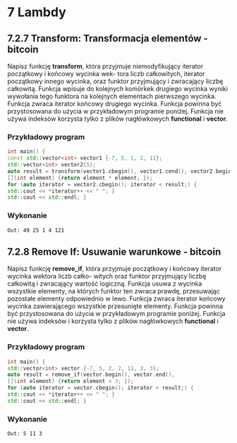 # 7 Lambdy

## 7.2.7 Transform: Transformacja elementów - bitcoin

Napisz funkcję **transform**, która przyjmuje niemodyfikujący iterator początkowy i końcowy wycinka wek-
tora liczb całkowitych, iterator początkowy innego wycinka, oraz funktor przyjmujący i zwracający liczbę
całkowitą. Funkcja wpisuje do kolejnych komórkek drugiego wycinka wyniki wywołania tego funktora na
kolejnych elementach pierwszego wycinka. Funkcja zwraca iterator końcowy drugiego wycinka. Funkcja
powinna być przystosowana do użycia w przykładowym programie poniżej. Funkcja nie używa indeksów
korzysta tylko z plików nagłówkowych **functional** i **vector**.

### Przykładowy program
```c++
int main() {
const std::vector<int> vector1 {-7, 5, 1, 2, 11};
std::vector<int> vector2(5);
auto result = transform(vector1.cbegin(), vector1.cend(), vector2.begin(),
[](int element) {return element * element; });
for (auto iterator = vector2.cbegin(); iterator < result;) {
std::cout << *iterator++ << " "; }
std::cout << std::endl; }
```

### Wykonanie
```
Out: 49 25 1 4 121
```

## 7.2.8 Remove If: Usuwanie warunkowe - bitcoin

Napisz funkcję **remove_if**, która przyjmuje początkowy i końcowy iterator wycinka wektora liczb całko-
witych oraz funktor przyjmujący liczbę całkowitą i zwracający wartość logiczną. Funkcja usuwa z wycinka
wszystkie elementy, na których funktor ten zwraca prawdę, przesuwając pozostałe elementy odpowiednio
w lewo. Funkcja zwraca iterator końcowy wycinka zawierającego wszystkie przesunięte elementy. Funkcja
powinna być przystosowana do użycia w przykładowym programie poniżej. Funkcja nie używa indeksów
i korzysta tylko z plików nagłówkowych **functional** i **vector**.

### Przykładowy program
```c++
int main() {
std::vector<int> vector {-7, 5, 2, 2, 11, 2, 3};
auto result = remove_if(vector.begin(), vector.end(),
[](int element) {return element < 3; });
for (auto iterator = vector.cbegin(); iterator < result;) {
std::cout << *iterator++ << " "; }
std::cout << std::endl; }
```

### Wykonanie
```
Out: 5 11 3
```